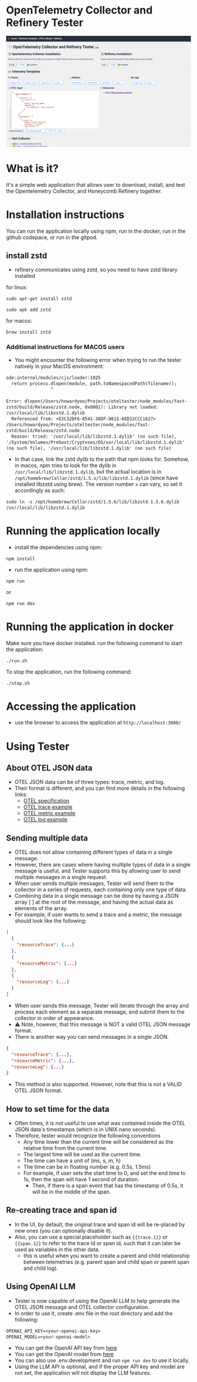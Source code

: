 # OpenTelemetry Collector and Refinery Tester
![screenshot](./frontend/images/otel-tester-screen.png)
# What is it?
It's a simple web application that allows user to download, install, and test the Opentelemetry Collector, and Honeycomb Refinery together.

# Installation instructions
You can run the application locally using npm, run in the docker, run in the github codepace, or run in the gitpod.

## install zstd
- refinery communicates using zstd, so you need to have zstd library installed

for linux:
```
sudo apt-get install zstd
```
```
sudo apk add zstd
```

for macos:
```
brew install zstd
```

### Additional instructions for MACOS users
- You might encounter the following error when trying to run the tester natively in your MacOS environment:
```
ode:internal/modules/cjs/loader:1925
  return process.dlopen(module, path.toNamespacedPath(filename));
                 ^

Error: dlopen(/Users/howardyoo/Projects/oteltester/node_modules/fast-zstd/build/Release/zstd.node, 0x0001): Library not loaded: /usr/local/lib/libzstd.1.dylib
  Referenced from: <E2C32DF6-8541-38DF-8815-6ED32CCC1627> /Users/howardyoo/Projects/oteltester/node_modules/fast-zstd/build/Release/zstd.node
  Reason: tried: '/usr/local/lib/libzstd.1.dylib' (no such file), '/System/Volumes/Preboot/Cryptexes/OS/usr/local/lib/libzstd.1.dylib' (no such file), '/usr/local/lib/libzstd.1.dylib' (no such file)
```
- In that case, link the zstd dylib to the path that npm looks for. Somehow, in macos, npm tries to look for the dylib in `/usr/local/lib/libzstd.1.dylib`, but the actual location is in `/opt/homebrew/Cellar/zstd/1.5.x/lib/libzstd.1.dylib` (since have installed libzstd using brew). The version number `x` can vary, so set it accordingly as such:

```
sudo ln -s /opt/homebrew/Cellar/zstd/1.5.6/lib/libzstd.1.5.6.dylib /usr/local/lib/libzstd.1.dylib
```

# Running the application locally
- install the dependencies using npm:
```
npm install
```
- run the application using npm:
```
npm run
```
or
```
npm run dev
```

# Running the application in docker
Make sure you have docker installed.
run the following command to start the application:

```
./run.sh
```

To stop the application, run the following command:
```
./stop.sh
```

# Accessing the application
- use the browser to access the application at `http://localhost:3000/`

# Using Tester

## About OTEL JSON data
- OTEL JSON data can be of three types: trace, metric, and log.
- Their format is different, and you can find more details in the following links:
  - [OTEL specification](https://github.com/open-telemetry/opentelemetry-specification/blob/main/specification)
  - [OTEL trace example](https://raw.githubusercontent.com/open-telemetry/opentelemetry-proto/refs/heads/main/examples/trace.json)
  - [OTEL metric example](https://raw.githubusercontent.com/open-telemetry/opentelemetry-proto/refs/heads/main/examples/metrics.json)
  - [OTEL log example](https://raw.githubusercontent.com/open-telemetry/opentelemetry-proto/refs/heads/main/examples/logs.json)

## Sending multiple data
- OTEL does not allow containing different types of data in a single message.
- However, there are cases where having multiple types of data in a single message is useful, and Tester supports this by allowing user to send multiple messages in a single request.
- When user sends multiple messages, Tester will send them to the collector in a series of requests, each containing only one type of data.
- Combining data in a single message can be done by having a JSON array [ ] at the root of the message, and having the actual data as elements of the array.
- For example, if user wants to send a trace and a metric, the message should look like the following:
```JSON
[
  {
    "resourceTrace": {...}
  },
  {
    "resourceMetric": {...}
  },
  {
    "resourceLog": {...}
  }
]
```
- When user sends this message, Tester will iterate through the array and process each element as a separate message, and submit them to the collector in order of appearance.
- ⚠️ Note, however, that this message is NOT a valid OTEL JSON message format.
- There is another way you can send messages in a single JSON.
```JSON
{
  "resourceTrace": {...},
  "resourceMetric": {...},
  "resourceLog": {...}
}
```
- This method is also supported. However, note that this is not a VALID OTEL JSON format.

## How to set time for the data
- Often times, it is not useful to use what was contained inside the OTEL JSON data's timestamps (which is in UNIX nano seconds).
- Therefore, tester would recognize the following conventions
  - Any time lower than the current time will be considered as the relative time from the current time.
  - The largest time will be used as the current time.
  - The time can have a unit of (ms, s, m, h)
  - The time can be in floating number (e.g. 0.5s, 1.5ms)
  - For example, if user sets the start time to 0, and set the end time to 1s, then the span will have 1 second of duration.
    - Then, if there is a span event that has the timestamp of 0.5s, it will be in the middle of the span.

## Re-creating trace and span id
- In the UI, by default, the original trace and span id will be re-placed by new ones (you can optionally disable it).
- Also, you can use a special placeholder such as `{{trace.1}}` or `{{span.1}}` to refer to the trace id or span id, such that it can later be used as variables in the other data.
  - this is useful when you want to create a parent and child relationship between telemetries (e.g. parent span and child span or parent span and child log).

## Using OpenAI LLM
- Tester is now capable of using the OpenAI LLM to help generate the OTEL JSON message and OTEL collector configuration.
- In order to use it, create .env file in the root directory and add the following:
```
OPENAI_API_KEY=<your-openai-api-key>
OPENAI_MODEL=<your-openai-model>
```
- You can get the OpenAI API key from [here](https://platform.openai.com/api-keys)
- You can get the OpenAI model from [here](https://platform.openai.com/docs/models)
- You can also use .env.development and run `npm run dev` to use it locally.
- Using the LLM API is optional, and if the proper API key and model are not set, the application will not display the LLM features.
